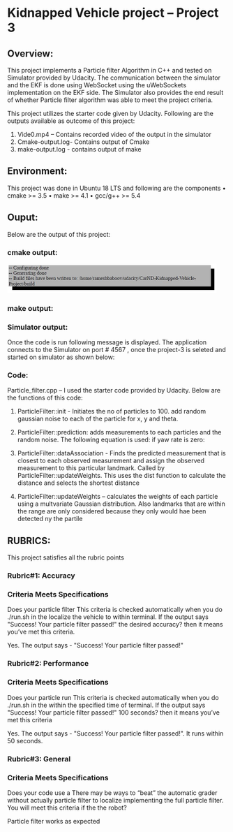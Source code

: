 # Kidnapped Vehicle project – Project 3

## Overview:

This project implements a Particle filter Algorithm in C++ and tested on Simulator provided by Udacity. The communication between the simulator and the EKF is done using WebSocket using the uWebSockets implementation on the EKF side. The Simulator also provides the end result of whether Particle filter algorithm was able to meet the project criteria.


This project utilizes the starter code given by Udacity. Following are the outputs available as outcome of this project:

1. Vide0.mp4 – Contains recorded video of the output in the simulator
2. Cmake-output.log- Contains output of Cmake
3. make-output.log - contains output of make

## Environment:

This project was done in Ubuntu 18 LTS and following are the components
• cmake >= 3.5
• make >= 4.1
• gcc/g++ >= 5.4

## Ouput:

Below are the output of this project:

### cmake output:

<img src=https://github.com/rameshbaboov/CarND-Kidnapped-Vehicle-Project/blob/master/img/1.JPG width = "480">

### make output:


### Simulator output:

Once the code is run following message is displayed. The application connects to the Simulator on port # 4567 , once the project-3 is seleted and started on simulator as shown below:



### Code:

Particle_filter.cpp – I used the starter code provided by Udacity. Below are the functions of this code:

1. ParticleFilter::init - Initiates the no of particles to 100. add random gaussian noise to each of the particle for x, y and theta.

2. ParticleFilter::prediction: adds measurements to each particles and the random noise. The following equation is used:
if yaw rate is zero:

3. ParticleFilter::dataAssociation - Finds the predicted measurement that is closest to each
observed measurement and assign the observed measurement to this particular landmark. Called by
ParticleFilter::updateWeights. This uses the dist function to calculate the distance and selects the
shortest distance

4. ParticleFilter::updateWeights – calculates the weights of each particle using a multvariate
Gaussian distribution. Also landmarks that are within the range are only considered because
they only would hae been detected ny the partile



## RUBRICS:
This project satisfies all the rubric points

### Rubric#1: Accuracy

### Criteria                                                              Meets Specifications
Does your particle filter                                   This criteria is checked automatically when you do ./run.sh in the
localize the vehicle to within                              terminal. If the output says "Success! Your particle filter passed!"
the desired accuracy?                                       then it means you’ve met this criteria.

Yes. The output says - "Success! Your particle filter passed!"


### Rubric#2: Performance

### Criteria                                                  Meets Specifications

Does your particle run                                        This criteria is checked automatically when you do ./run.sh in the
within the specified time of                                  terminal. If the output says "Success! Your particle filter passed!" 100 seconds?                                         then it means you’ve met this criteria

Yes. The output says - "Success! Your particle filter passed!". It runs within 50 seconds.

### Rubric#3: General

### Criteria                                     Meets Specifications

Does your code use a                             There may be ways to “beat” the automatic grader without actually
particle filter to localize                      implementing the full particle filter. You will meet this criteria if the
the robot?


Particle filter works as expected




